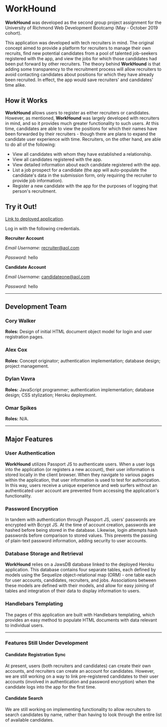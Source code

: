 # WorkHound

**WorkHound** was developed as the second group project assignment for the University of Richmond Web Development Bootcamp (May - October 2019 cohort).

This application was developed with tech recruiters in mind. The original concept aimed to provide a platform for recruiters to manage their own recruits, find new potential candidates from a pool of talented job-seekers registered with the app, and view the jobs for which those candidates had been put forward by other recruiters. The theory behind **WorkHound** is that adding some transparency to the recruitment process will allow recruiters to avoid contacting candidates about positions for which they have already been recruited. In effect, the app would save recruiters' and candidates' time alike.

## How it Works

**WorkHound** allows users to register as either recruiters or candidates. However, as mentioned, **WorkHound** was largely developed with recruiters in mind, and so it provides much greater functionality to such users. At this time, candidates are able to view the positions for which their names have been forwarded by their recruiters - though there are plans to expand the candidate user experience with time. Recruiters, on the other hand, are able to do all of the following:

* View all candidates with whom they have established a relationship.
* View all candidates registered with the app.
* View detailed information about each candidate registered with the app.
* List a job prospect for a candidate (the app will auto-populate the candidate's data in the submission form, only requiring the recruiter to provide job information).
* Register a new candidate with the app for the purposes of logging that person's recruitment.

## Try it Out!

[Link to deployed application](https://dvavs-workhound.herokuapp.com/).

Log in with the following credentials.

**Recruiter Account**

*Email Username:* recruiter@aol.com

*Password:* hello

**Candidate Account**

*Email Username:* candidateone@aol.com

*Password:* hello

---

## Development Team

### Cory Walker
**Roles:** Design of initial HTML document object model for login and user registration pages.

### Alex Cox
**Roles:** Concept originator; authentication implementation; database design; project management.

### Dylan Vavra
**Roles:** JavaScript programmer; authentication implementation; database design; CSS stylization; Heroku deployment.

### Omar Spikes
**Roles:** N/A.

---

## Major Features

### User Authentication

**WorkHound** utilizes Passport JS to authenticate users. When a user logs into the application (or registers a new account), their user information is stored locally in the client browser. When they navigate to various pages within the application, that user information is used to test for authorization. In this way, users receive a unique experience and web surfers without an authenticated user account are prevented from accessing the application's functionality.

### Password Encryption

In tandem with authentication through Passport JS, users' passwords are encrypted with Bcrypt JS. At the time of account creation, passwords are hashed before being stored in the database. Likewise, login attempts hash passwords before comparison to stored values. This prevents the passing of plain-text password information, adding security to user accounts.

### Database Storage and Retrieval

**WorkHound** relies on a JawsDB database linked to the deployed Heroku application. This database contains four separate tables, each defined by models using the Sequelize object-relational map (ORM) - one table each for user accounts, candidates, recruiters, and jobs. Associations between these models are defined with their models, and allow for easy joining of tables and integration of their data to display information to users.

### Handlebars Templating

The pages of this application are built with Handlebars templating, which provides an easy method to populate HTML documents with data relevant to individual users.

---

### Features Still Under Development

#### Candidate Registration Sync

At present, users (both recruiters and candidates) can create their own accounts, and recruiters can create an account for candidates. However, we are still working on a way to link pre-registered candidates to their user accounts (involved in authentication and password encryption) when the candidate logs into the app for the first time.

#### Candidate Search

We are still working on implementing functionality to allow recruiters to search candidates by name, rather than having to look through the entire list of available candidates.
